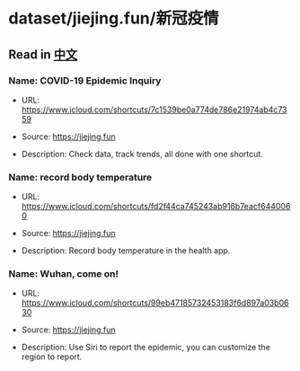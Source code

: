 # dataset/jiejing.fun/新冠疫情

## Read in [中文](README_ZH.md)

### Name: COVID-19 Epidemic Inquiry

- URL: https://www.icloud.com/shortcuts/7c1539be0a774de786e21974ab4c7359

- Source: https://jiejing.fun

- Description: Check data, track trends, all done with one shortcut.

### Name: record body temperature

- URL: https://www.icloud.com/shortcuts/fd2f44ca745243ab916b7eacf6440060

- Source: https://jiejing.fun

- Description: Record body temperature in the health app.

### Name: Wuhan, come on!

- URL: https://www.icloud.com/shortcuts/99eb47185732453183f6d897a03b0630

- Source: https://jiejing.fun

- Description: Use Siri to report the epidemic, you can customize the region to report.

